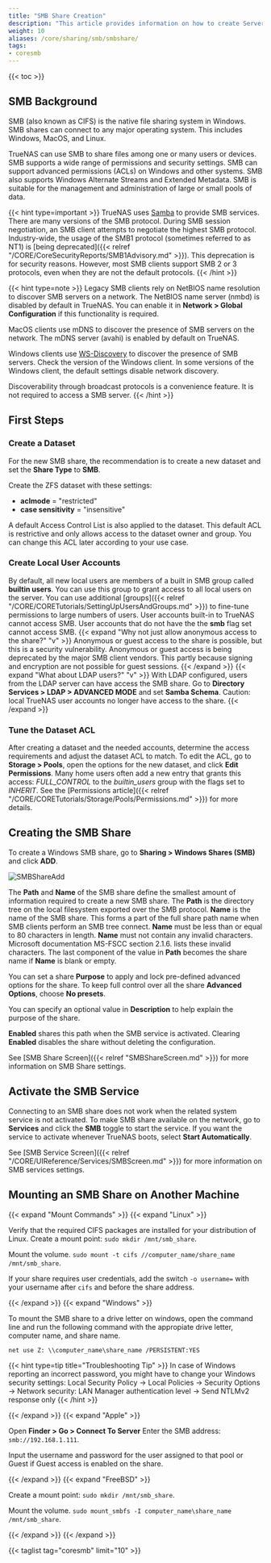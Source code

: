```yaml
---
title: "SMB Share Creation"
description: "This article provides information on how to create Server Message Block (SMB) shares on your TrueNAS."
weight: 10
aliases: /core/sharing/smb/smbshare/
tags:
- coresmb
---
```


{{< toc >}}

## SMB Background

SMB (also known as CIFS) is the native file sharing system in Windows. SMB shares can connect to any major operating system. This includes Windows, MacOS, and Linux.   

TrueNAS can use SMB to share files among one or many users or devices. SMB supports a wide range of permissions and security settings. SMB can support advanced permissions (ACLs) on Windows and other systems. SMB also supports Windows Alternate Streams and Extended Metadata. SMB is suitable for the management and administration of large or small pools of data.  

{{< hint type=important >}}
TrueNAS uses [Samba](https://www.samba.org/) to provide SMB services. 
There are many versions of the SMB protocol. During SMB session negotiation, an SMB client attempts to negotiate the highest SMB protocol. Industry-wide, the usage of the SMB1 protocol (sometimes referred to as NT1) is [being deprecated]({{< relref "/CORE/CoreSecurityReports/SMB1Advisory.md" >}}). This deprecation is for security reasons. 
However, most SMB clients support SMB 2 or 3 protocols, even when they are not the default protocols.
{{< /hint >}}

{{< hint type=note >}}
Legacy SMB clients rely on NetBIOS name resolution to discover SMB servers on a network. The NetBIOS name server (nmbd) is disabled by default in TrueNAS. You can enable it in **Network > Global Configuration** if this functionality is required.

MacOS clients use mDNS to discover the presence of SMB servers on the network. The mDNS server (avahi) is enabled by default on TrueNAS.

Windows clients use [WS-Discovery](https://docs.oasis-open.org/ws-dd/ns/discovery/2009/01) to discover the presence of SMB servers. Check the version of the Windows client. In some versions of the Windows client, the default settings disable network discovery.

Discoverability through broadcast protocols is a convenience feature. It is not required to access a SMB server.
{{< /hint >}}

## First Steps

### Create a Dataset

For the new SMB share, the recommendation is to create a new dataset and set the **Share Type** to **SMB**.

Create the ZFS dataset with these settings:

 * **aclmode** = "restricted"
 * **case sensitivity** = "insensitive"

A default Access Control List is also applied to the dataset.
This default ACL is restrictive and only allows access to the dataset owner and group.
You can change this ACL later according to your use case.

### Create Local User Accounts

By default, all new local users are members of a built in SMB group called **builtin users**. You can use this group to grant access to all local users on the server. You can use additional [groups]({{< relref "/CORE/CORETutorials/SettingUpUsersAndGroups.md" >}}) to fine-tune permissions to large numbers of users. User accounts built-in to TrueNAS cannot access SMB. User accounts that do not have the the **smb** flag set cannot access SMB.
{{< expand "Why not just allow anonymous access to the share?" "v" >}}
Anonymous or guest access to the share is possible, but this is a security vulnerability.  Anonymous or guest access is being deprecated by the major SMB client vendors. This partly because signing and encryption are not possible for guest sessions. 
{{< /expand >}}
{{< expand "What about LDAP users?" "v" >}}
With LDAP configured, users from the LDAP server can have access the SMB share. Go to **Directory Services > LDAP > ADVANCED MODE** and set **Samba Schema**. Caution: local TrueNAS user accounts no longer have access to the share. 
{{< /expand >}}

### Tune the Dataset ACL

After creating a dataset and the needed accounts, determine the access requirements and adjust the dataset ACL to match.
To edit the ACL, go to **Storage > Pools**, open the options for the new dataset, and click **Edit Permissions**.
Many home users often add a new entry that grants this access: *FULL_CONTROL* to the *builtin_users* group with the flags set to *INHERIT*.
See the [Permissions article]({{< relref "/CORE/CORETutorials/Storage/Pools/Permissions.md" >}}) for more details.

## Creating the SMB Share

To create a Windows SMB share, go to **Sharing > Windows Shares (SMB)** and click **ADD**.

![SMBShareAdd](/images/CORE/12.0/SharingSMBAdd.png "Basic SMB Share Options")

The **Path** and **Name** of the SMB share define the smallest amount of information required to create a new SMB share. 
The **Path** is the directory tree on the local filesystem exported over the SMB protocol. 
**Name** is the name of the SMB share. This forms a part of the full share path name when SMB clients perform an SMB tree connect. **Name** must be less than or equal to 80 characters in length. **Name** must not contain any invalid characters. Microsoft documentation MS-FSCC section 2.1.6. lists these invalid characters. The last component of the value in **Path** becomes the share name if **Name** is blank or empty.

You can set a share **Purpose** to apply and lock pre-defined advanced options for the share.
To keep full control over all the share **Advanced Options**, choose **No presets**.

You can specify an optional value in **Description** to help explain the purpose of the share.

**Enabled** shares this path when the SMB service is activated.
Clearing **Enabled** disables the share without deleting the configuration.

See [SMB Share Screen]({{< relref "SMBShareScreen.md" >}}) for more information on SMB Share settings.

## Activate the SMB Service

Connecting to an SMB share does not work when the related system service is not activated.
To make SMB share available on the network, go to **Services** and click the **SMB** toggle to start the service.
If you want the service to activate whenever TrueNAS boots, select **Start Automatically**.

See [SMB Service Screen]({{< relref "/CORE/UIReference/Services/SMBScreen.md" >}}) for more information on SMB services settings.

## Mounting an SMB Share on Another Machine

{{< expand "Mount Commands" >}}
{{< expand "Linux" >}}

Verify that the required CIFS packages are installed for your distribution of Linux.
Create a mount point: `sudo mkdir /mnt/smb_share`.

Mount the volume. `sudo mount -t cifs //computer_name/share_name /mnt/smb_share`.

If your share requires user credentials, add the switch `-o username=` with your username after `cifs` and before the share address.

{{< /expand >}}
{{< expand "Windows" >}}

To mount the SMB share to a drive letter on windows, open the command line and run the following command with the appropiate drive letter, computer name, and share name.

```net use Z: \\computer_name\share_name /PERSISTENT:YES```

{{< hint type=tip title="Troubleshooting Tip" >}}
In case of Windows reporting an incorrect password, you might have to change your Windows security settings: Local Security Policy  -> Local Policies -> Security Options -> Network security: LAN Manager authentication level -> Send NTLMv2 response only
{{< /hint >}}

{{< /expand >}}
{{< expand "Apple" >}}

Open **Finder > Go > Connect To Server**
Enter the SMB address: `smb://192.168.1.111`.

Input the username and password for the user assigned to that pool or Guest if Guest access is enabled on the share.

{{< /expand >}}
{{< expand "FreeBSD" >}}

Create a mount point: `sudo mkdir /mnt/smb_share`.

Mount the volume. `sudo mount_smbfs -I computer_name\share_name /mnt/smb_share`.

{{< /expand >}}
{{< /expand >}}

{{< taglist tag="coresmb" limit="10" >}}
